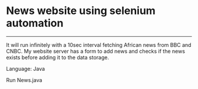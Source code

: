 # News website using selenium automation
-----------------------------------------------------------------------------
It will run infinitely with a 10sec interval fetching African news from BBC and CNBC. My website server has a form to add news and checks if the news exists before adding it to the data storage.

Language: Java

Run News.java
